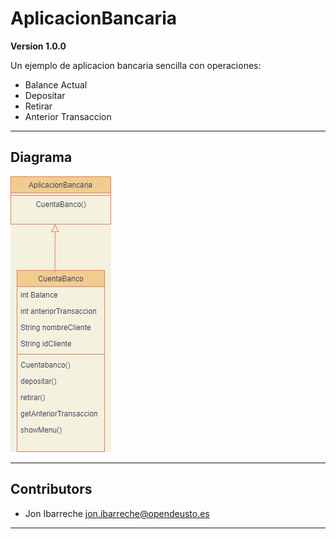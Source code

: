 # AplicacionBancaria

**Version 1.0.0**

Un ejemplo de aplicacion bancaria sencilla con operaciones:
- Balance Actual
- Depositar
- Retirar
- Anterior Transaccion

--- 

## Diagrama 

<img src="img/Diagrama-Aplicacionbancaria.png" >

---

## Contributors

- Jon Ibarreche <jon.ibarreche@opendeusto.es>
---
